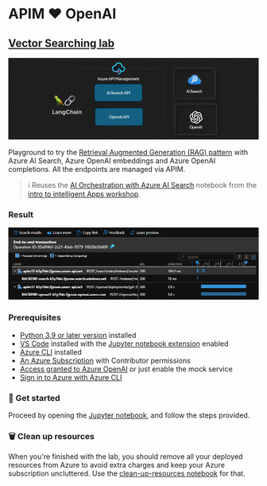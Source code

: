 # APIM ❤️ OpenAI

## [Vector Searching lab](vector-searching.ipynb)

[![flow](../../images/vector-searching.gif)](vector-searching.ipynb)

Playground to try the [Retrieval Augmented Generation (RAG) pattern](https://learn.microsoft.com/azure/search/retrieval-augmented-generation-overview) with Azure AI Search, Azure OpenAI embeddings and Azure OpenAI completions. All the endpoints are managed via APIM.

> ℹ️ Reuses the [AI Orchestration with Azure AI Search](https://github.com/Azure/intro-to-intelligent-apps/blob/main/labs/03-orchestration/04-ACS/acs-lc-python.ipynb) notebook from the [intro to intelligent Apps workshop](https://github.com/Azure/intro-to-intelligent-apps/).

### Result

![result](result.png)

### Prerequisites

- [Python 3.9 or later version](https://www.python.org/) installed
- [VS Code](https://code.visualstudio.com/) installed with the [Jupyter notebook extension](https://marketplace.visualstudio.com/items?itemName=ms-toolsai.jupyter) enabled
- [Azure CLI](https://learn.microsoft.com/cli/azure/install-azure-cli) installed
- [An Azure Subscription](https://azure.microsoft.com/free/) with Contributor permissions
- [Access granted to Azure OpenAI](https://aka.ms/oai/access) or just enable the mock service
- [Sign in to Azure with Azure CLI](https://learn.microsoft.com/cli/azure/authenticate-azure-cli-interactively)

### 🚀 Get started

Proceed by opening the [Jupyter notebook](vector-searching.ipynb), and follow the steps provided.

### 🗑️ Clean up resources

When you're finished with the lab, you should remove all your deployed resources from Azure to avoid extra charges and keep your Azure subscription uncluttered.
Use the [clean-up-resources notebook](clean-up-resources.ipynb) for that.
